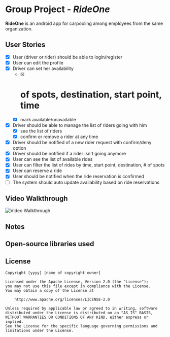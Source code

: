 # Group Project - *RideOne*

**RideOne** is an android app for carpooling among employees from the same organization.

## User Stories

* [X] User (driver or rider) should be able to login/register
* [X] User can edit the profile
* [X] Driver can set her availability 
  * [X] # of spots, destination, start point, time
  * [X] mark available/unavailable
* [X] Driver should be able to manage the list of riders going with him
  * [X] see the list of riders
  * [X] confirm or remove a rider at any time
* [X] Driver should be notified of a new rider request with confirm/deny option
* [X] Driver should be notified if a rider isn't going anymore
* [X] User can see the list of available rides
* [X] User can filter the list of rides by time, start point, destination, # of spots
* [X] User can reserve a ride
* [X] User should be notified when the ride reservation is confirmed
* [ ] The system should auto update availability based on ride reservations

## Video Walkthrough 

![Video Walkthrough](rideonrideone_finaldemo_v2.gif)

## Notes

## Open-source libraries used

## License

    Copyright [yyyy] [name of copyright owner]

    Licensed under the Apache License, Version 2.0 (the "License");
    you may not use this file except in compliance with the License.
    You may obtain a copy of the License at

        http://www.apache.org/licenses/LICENSE-2.0

    Unless required by applicable law or agreed to in writing, software
    distributed under the License is distributed on an "AS IS" BASIS,
    WITHOUT WARRANTIES OR CONDITIONS OF ANY KIND, either express or implied.
    See the License for the specific language governing permissions and
    limitations under the License.
